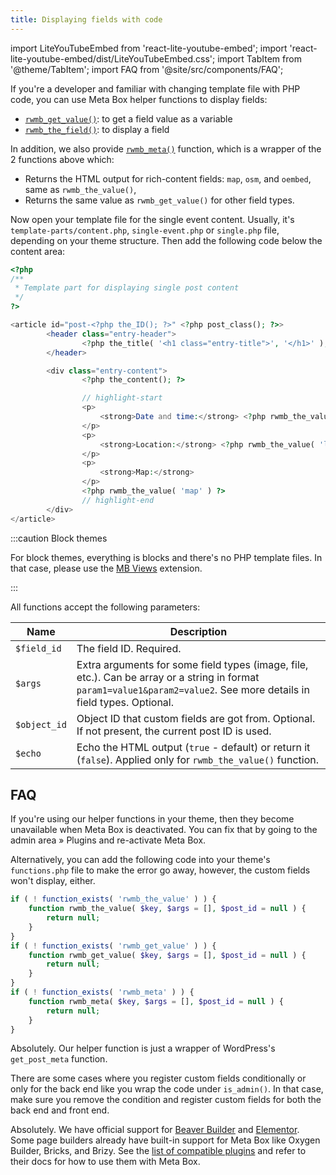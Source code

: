 ```yaml
---
title: Displaying fields with code
---
```


import LiteYouTubeEmbed from 'react-lite-youtube-embed';
import 'react-lite-youtube-embed/dist/LiteYouTubeEmbed.css';
import TabItem from '@theme/TabItem';
import FAQ from '@site/src/components/FAQ';

If you're a developer and familiar with changing template file with PHP code, you can use Meta Box helper functions to display fields:

- [`rwmb_get_value()`](/rwmb-get-value/): to get a field value as a variable
- [`rwmb_the_field()`](/rwmb-the-value/): to display a field

In addition, we also provide [`rwmb_meta()`](/rwmb-meta/) function, which is a wrapper of the 2 functions above which:

- Returns the HTML output for rich-content fields: `map`, `osm`, and `oembed`, same as `rwmb_the_value()`,
- Returns the same value as `rwmb_get_value()` for other field types.

Now open your template file for the single event content. Usually, it's `template-parts/content.php`, `single-event.php` or `single.php` file, depending on your theme structure. Then add the following code below the content area:

```php
<?php
/**
 * Template part for displaying single post content
 */
?>

<article id="post-<?php the_ID(); ?>" <?php post_class(); ?>>
        <header class="entry-header">
                <?php the_title( '<h1 class="entry-title">', '</h1>' ); ?>
        </header>

        <div class="entry-content">
                <?php the_content(); ?>

                // highlight-start
                <p>
                    <strong>Date and time:</strong> <?php rwmb_the_value( 'datetime' ) ?>
                </p>
                <p>
                    <strong>Location:</strong> <?php rwmb_the_value( 'location' ) ?>
                </p>
                <p>
                    <strong>Map:</strong>
                </p>
                <?php rwmb_the_value( 'map' ) ?>
                // highlight-end
        </div>
</article>
```

:::caution Block themes

For block themes, everything is blocks and there's no PHP template files. In that case, please use the [MB Views](/extensions/mb-views/) extension.

:::

All functions accept the following parameters:

Name|Description
---|---
`$field_id`|The field ID. Required.
`$args`|Extra arguments for some field types (image, file, etc.). Can be array or a string in format `param1=value1&param2=value2`. See more details in field types. Optional.
`$object_id`|Object ID that custom fields are got from. Optional. If not present, the current post ID is used.
`$echo`|Echo the HTML output (`true` - default) or return it (`false`). Applied only for `rwmb_the_value()` function.

## FAQ

<FAQ question="Why does my site crash when I deactivate Meta Box?">

If you're using our helper functions in your theme, then they become unavailable when Meta Box is deactivated. You can fix that by going to the admin area » Plugins and re-activate Meta Box.

Alternatively, you can add the following code into your theme's `functions.php` file to make the error go away, however, the custom fields won't display, either.

```php
if ( ! function_exists( 'rwmb_the_value' ) ) {
    function rwmb_the_value( $key, $args = [], $post_id = null ) {
        return null;
    }
}
if ( ! function_exists( 'rwmb_get_value' ) ) {
    function rwmb_get_value( $key, $args = [], $post_id = null ) {
        return null;
    }
}
if ( ! function_exists( 'rwmb_meta' ) ) {
    function rwmb_meta( $key, $args = [], $post_id = null ) {
        return null;
    }
}
```

</FAQ>

<FAQ question="Can I use WordPress's get_post_meta() function to get custom field value?">

Absolutely. Our helper function is just a wrapper of WordPress's `get_post_meta` function.

</FAQ>

<FAQ question="Why don't I see values of custom fields?">

There are some cases where you register custom fields conditionally or only for the back end like you wrap the code under `is_admin()`. In that case, make sure you remove the condition and register custom fields for both the back end and front end.

</FAQ>

<FAQ question="Can I use a page builder to show Meta Box fields?">

Absolutely. We have official support for [Beaver Builder](/extensions/mb-beaver-themer-integrator/) and [Elementor](/extensions/mb-elementor/). Some page builders already have built-in support for Meta Box like Oxygen Builder, Bricks, and Brizy. See the [list of compatible plugins](/compatibility/) and refer to their docs for how to use them with Meta Box.

</FAQ>
